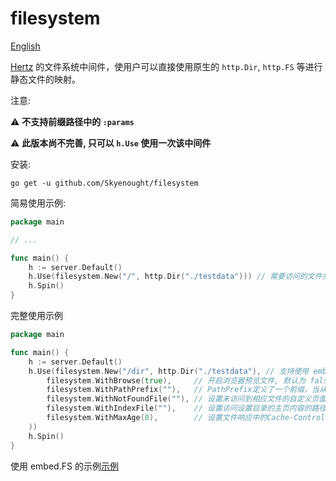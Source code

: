# filesystem

[English](./README_EN.md)

[Hertz](https://github.com/cloudwego/hertz) 的文件系统中间件，使用户可以直接使用原生的 `http.Dir`, `http.FS` 等进行静态文件的映射。

注意:

⚠️ **不支持前缀路径中的 `:params`**

⚠️ **此版本尚不完善, 只可以 `h.Use` 使用一次该中间件**

安装:

```shell
go get -u github.com/Skyenought/filesystem
```

简易使用示例:

```go
package main

// ...

func main() {
	h := server.Default()
	h.Use(filesystem.New("/", http.Dir("./testdata"))) // 需要访问的文件夹的相对路径
	h.Spin()
}
```
完整使用示例

```go
package main

func main() {
	h := server.Default()
	h.Use(filesystem.New("/dir", http.Dir("./testdata"), // 支持使用 embed.FS, 即 http.FS
		filesystem.WithBrowse(true),     // 开启浏览器预览文件, 默认为 false
		filesystem.WithPathPrefix(""),   // PathPrefix定义了一个前缀，当从FileSystem读取文件时, 会添加到文件路径中, 在使用Go 1.16 embed.FS时使用
		filesystem.WithNotFoundFile(""), // 设置未访问到相应文件的自定义页面或数据
		filesystem.WithIndexFile(""),    // 设置访问设置目录的主页内容的路径
		filesystem.WithMaxAge(0),        // 设置文件响应中的Cache-Control HTTP头的值。MaxAge以秒为单位定义
	))
	h.Spin()
}

```
使用 embed.FS 的示例[示例](./examples/main.go)

